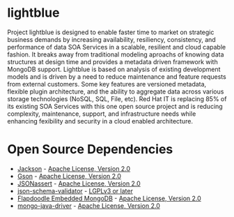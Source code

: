 lightblue
=========

Project lightblue is designed to enable faster time to market on strategic business demands by increasing availability, resiliency, consistency, and performance of data SOA Services in a scalable, resilient and cloud capable fashion.  It breaks away from traditional modeling aproachs of knowing data structures at design time and provides a metadata driven framework with MongoDB support.  Lightblue is based on analysis of existing development models and is driven by a need to reduce maintenance and feature requests from external customers.  Some key features are versioned metadata, flexible plugin architecture, and the ability to aggregate data across various storage technologies (NoSQL, SQL, File, etc).  Red Hat IT is replacing 85% of its existing SOA Services with this one open source project and is reducing complexity, maintenance, support, and infrastructure needs while enhancing fexibility and security in a cloud enabled architecture.

Open Source Dependencies
========================

* [Jackson](http://wiki.fasterxml.com/JacksonHome) - [Apache License, Version 2.0](http://www.apache.org/licenses/LICENSE-2.0)
* [Gson](https://code.google.com/p/google-gson/) - [Apache License, Version 2.0](http://www.apache.org/licenses/LICENSE-2.0)
* [JSONassert](https://github.com/skyscreamer/JSONassert) - [Apache License, Version 2.0](http://www.apache.org/licenses/LICENSE-2.0)
* [json-schema-validator](https://github.com/fge/json-schema-validator) - [LGPLv3 or later](https://www.gnu.org/licenses/lgpl.html)
* [Flapdoodle Embedded MongoDB](https://github.com/flapdoodle-oss/de.flapdoodle.embed.mongo) - [Apache License, Version 2.0](http://www.apache.org/licenses/LICENSE-2.0)
* [mongo-java-driver](https://github.com/mongodb/mongo-java-driver) - [Apache License, Version 2.0](http://www.apache.org/licenses/LICENSE-2.0)
